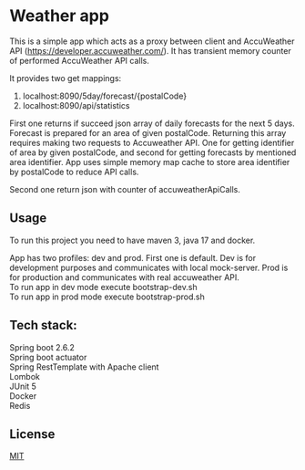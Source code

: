 # Weather app

This is a simple app which acts as a proxy between client and AccuWeather API (https://developer.accuweather.com/). It
has transient memory counter of performed AccuWeather API calls.

It provides two get mappings:

1) localhost:8090/5day/forecast/{postalCode}
2) localhost:8090/api/statistics

First one returns if succeed json array of daily forecasts for the next 5 days. Forecast is prepared for an area of
given postalCode. Returning this array requires making two requests to Accuweather API. One for getting identifier of
area by given postalCode, and second for getting forecasts by mentioned area identifier. App uses simple memory map
cache to store area identifier by postalCode to reduce API calls.

Second one return json with counter of accuweatherApiCalls.

## Usage

To run this project you need to have maven 3, java 17 and docker.

App has two profiles: dev and prod. First one is default. Dev is for development purposes and communicates with local
mock-server. Prod is for production and communicates with real accuweather API.\
To run app in dev mode execute bootstrap-dev.sh\
To run app in prod mode execute bootstrap-prod.sh

## Tech stack:

Spring boot 2.6.2\
Spring boot actuator\
Spring RestTemplate with Apache client\
Lombok\
JUnit 5\
Docker \
Redis

## License

[MIT](https://choosealicense.com/licenses/mit/)